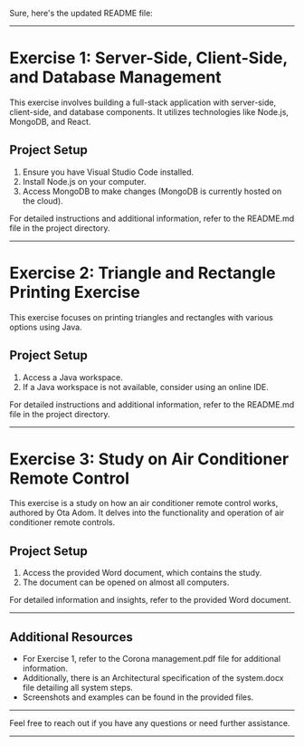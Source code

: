 Sure, here's the updated README file:

---

# Exercise 1: Server-Side, Client-Side, and Database Management

This exercise involves building a full-stack application with server-side, client-side, and database components. It utilizes technologies like Node.js, MongoDB, and React.

## Project Setup

1. Ensure you have Visual Studio Code installed.
2. Install Node.js on your computer.
3. Access MongoDB to make changes (MongoDB is currently hosted on the cloud).

For detailed instructions and additional information, refer to the README.md file in the project directory.

---

# Exercise 2: Triangle and Rectangle Printing Exercise

This exercise focuses on printing triangles and rectangles with various options using Java.

## Project Setup

1. Access a Java workspace.
2. If a Java workspace is not available, consider using an online IDE.

For detailed instructions and additional information, refer to the README.md file in the project directory.

---

# Exercise 3: Study on Air Conditioner Remote Control

This exercise is a study on how an air conditioner remote control works, authored by Ota Adom. It delves into the functionality and operation of air conditioner remote controls.

## Project Setup

1. Access the provided Word document, which contains the study.
2. The document can be opened on almost all computers.

For detailed information and insights, refer to the provided Word document.

---

## Additional Resources

- For Exercise 1, refer to the Corona management.pdf file for additional information.
- Additionally, there is an Architectural specification of the system.docx file detailing all system steps.
- Screenshots and examples can be found in the provided files.

---

Feel free to reach out if you have any questions or need further assistance.

---